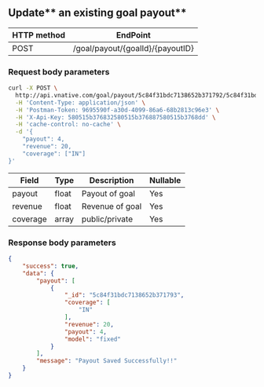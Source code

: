 ## Update** an existing goal payout**

| **HTTP method** | **EndPoint** |
| --- | --- |
| POST | /goal/payout/{goalId}/{payoutID} |

### **Request body parameters**

```bash
curl -X POST \
  http://api.vnative.com/goal/payout/5c84f31bdc7138652b371792/5c84f31bdc7138652b371793 \
  -H 'Content-Type: application/json' \
  -H 'Postman-Token: 9695590f-a30d-4099-86a6-68b2813c96e3' \
  -H 'X-Api-Key: 580515b376832580515b376887580515b3768dd' \
  -H 'cache-control: no-cache' \
  -d '{
	"payout": 4,
	"revenue": 20,
	"coverage": ["IN"]
}'
```

| Field | Type | Description | Nullable |
| --- | --- | --- | --- |
| payout | float | Payout of goal | Yes |
| revenue | float | Revenue of goal | Yes |
| coverage | array | public/private | Yes |

### **Response body parameters**

```json
{
    "success": true,
    "data": {
        "payout": [
            {
                "_id": "5c84f31bdc7138652b371793",
                "coverage": [
                    "IN"
                ],
                "revenue": 20,
                "payout": 4,
                "model": "fixed"
            }
        ],
        "message": "Payout Saved Successfully!!"
    }
}
```



